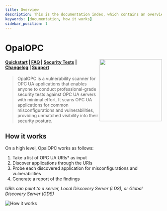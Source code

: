 ```yaml
---
title: Overview
description: This is the documentation index, which contains an overview of OpalOPC, including how it works.
keywords: [documentation, how it works]
sidebar_position: 1
---
```


# OpalOPC

<img src="/img/opalopc-logo-no-text.png" height="200" align="right"/>

#### [Quickstart](get-started/quick-start.md) | [FAQ](faq.md) | [Security Tests](/docs/category/plugins) | [Changelog](changelog.md) | [Support](mailto:info@opalopc.com)

>OpalOPC is a vulnerability scanner for OPC UA applications that enables anyone to conduct professional-grade security tests against OPC UA servers with minimal effort. It scans OPC UA applications for common misconfigurations and vulnerabilities, providing unmatched visibility into their security posture.

## How it works

On a high level, OpalOPC works as follows:

1. Take a list of OPC UA URIs* as input
2. Discover applications through the URIs
3. Probe each discovered application for misconfigurations and vulnerabilities
4. Generate a report of the findings

*URIs can point to a server, Local Discovery Server (LDS), or Global Discovery Server (GDS)*

![How it works](/img/how-it-works.png)
